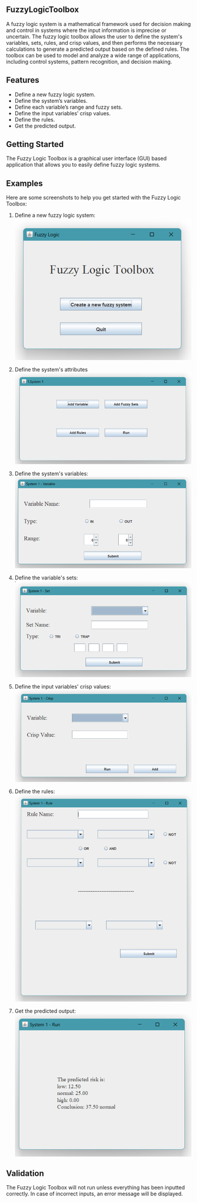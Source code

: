 ## FuzzyLogicToolbox
A fuzzy logic system is a mathematical framework used for decision making and control in systems where the input information is imprecise or uncertain. The fuzzy logic toolbox allows the user to define the system's variables, sets, rules, and crisp values, and then performs the necessary calculations to generate a predicted output based on the defined rules. The toolbox can be used to model and analyze a wide range of applications, including control systems, pattern recognition, and decision making.

## Features
- Define a new fuzzy logic system.
- Define the system’s variables.
- Define each variable’s range and fuzzy sets.
- Define the input variables’ crisp values.
- Define the rules.
- Get the predicted output.

## Getting Started
The Fuzzy Logic Toolbox is a graphical user interface (GUI) based application that allows you to easily define fuzzy logic systems.

## Examples
Here are some screenshots to help you get started with the Fuzzy Logic Toolbox:

1. Define a new fuzzy logic system:
   ![newsystem](images\InitFrame.png)

2. Define the system's attributes
   ![variable](images\MainMenuFrame.png)

3. Define the system's variables:
   ![variable](images\Input.png)

4. Define the variable's sets:
   ![variable](images\Set.png)
 
5. Define the input variables' crisp values:
   ![crisp](images\Crisp.png)

6. Define the rules:
   ![rule](images\Rule.png)

7. Get the predicted output:
   ![output](images\OutputFrame.png)

## Validation
The Fuzzy Logic Toolbox will not run unless everything has been inputted correctly. In case of incorrect inputs, an error message will be displayed.